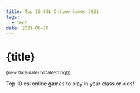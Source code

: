 ```yaml
---
title: Top 10 ESL Online Games 2021
tags:
  - tech
date: 2021-06-20
---
```


# {title}
<small>{new Date(date).toDateString()}</small>


Top 10 esl online games to play in your class or kids!